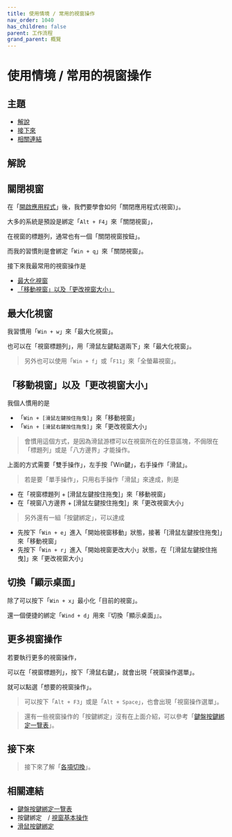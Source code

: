 ```yaml
---
title: 使用情境 / 常用的視窗操作
nav_order: 1040
has_children: false
parent: 工作流程
grand_parent: 概覽
---
```



# 使用情境 / 常用的視窗操作




## 主題

* [解說](#解說)
* [接下來](#接下來)
* [相關連結](#相關連結)




## 解說




## 關閉視窗

在「[開啟應用程式](https://samwhelp.github.io/note-about-lubuntu-lxqt-with-kwin/read/guide/workflow/launch-application.html)」後，我們要學會如何「關閉應用程式(視窗)」。

大多的系統是預設是綁定「`Alt + F4`」來「關閉視窗」，

在視窗的標題列，通常也有一個「關閉視窗按鈕」。

而我的習慣則是會綁定「`Win + q`」來「關閉視窗」。

接下來我最常用的視窗操作是

* [最大化視窗](#最大化視窗)
* [「移動視窗」以及「更改視窗大小」](#移動視窗以及更改視窗大小)




## 最大化視窗

我習慣用「`Win + w`」來「最大化視窗」。

也可以在「視窗標題列」，用「滑鼠左鍵點選兩下」來「最大化視窗」。

> 另外也可以使用「`Win + f`」或「`F11`」來「全螢幕視窗」。




## 「移動視窗」以及「更改視窗大小」

我個人慣用的是

* 「`Win + [滑鼠左鍵按住拖曳]`」來「移動視窗」
* 「`Win + [滑鼠右鍵按住拖曳]`」來「更改視窗大小」

> 會慣用這個方式，是因為滑鼠游標可以在視窗所在的任意區塊，不侷限在「標題列」或是「八方邊界」才能操作。

上面的方式需要「雙手操作」，左手按「Win鍵」，右手操作「滑鼠」。


> 若是要「單手操作」，只用右手操作「滑鼠」來達成，則是

* 在「視窗標題列 + [滑鼠左鍵按住拖曳]」來「移動視窗」
* 在「視窗八方邊界 + [滑鼠左鍵按住拖曳]」來「更改視窗大小」


> 另外還有一組「按鍵綁定」，可以達成

* 先按下「`Win + e`」進入「開始視窗移動」狀態，接著「[滑鼠左鍵按住拖曳]」來「移動視窗」
* 先按下「`Win + r`」進入「開始視窗更改大小」狀態，在「[滑鼠左鍵按住拖曳]」來「更改視窗大小」




## 切換「顯示桌面」

除了可以按下「`Win + x`」最小化「目前的視窗」。

還一個便捷的綁定「`Wind + d`」用來『切換「顯示桌面」』。




## 更多視窗操作

若要執行更多的視窗操作，

可以在「視窗標題列」，按下「滑鼠右鍵」，就會出現「視窗操作選單」。

就可以點選「想要的視窗操作」。

> 可以按下「`Alt + F3`」或是「`Alt + Space`」，也會出現「視窗操作選單」。

> 還有一些視窗操作的「按鍵綁定」沒有在上面介紹，可以參考「[鍵盤按鍵綁定一覽表](https://samwhelp.github.io/note-about-lubuntu-lxqt-with-kwin/read/cheatsheet/keybind.html#視窗操作)」。




## 接下來

> 接下來了解「[各項切換](https://samwhelp.github.io/note-about-lubuntu-lxqt-with-kwin/read/guide/workflow/switch.html)」。




## 相關連結

* [鍵盤按鍵綁定一覽表](https://samwhelp.github.io/note-about-lubuntu-lxqt-with-kwin/read/cheatsheet/keybind.html#視窗操作)
* 按鍵綁定　/ [視窗基本操作](https://samwhelp.github.io/note-about-lubuntu-lxqt-with-kwin/read/config/keybind/window-control.html)
* [滑鼠按鍵綁定](https://samwhelp.github.io/note-about-lubuntu-lxqt-with-kwin/read/config/mousebind.html)
